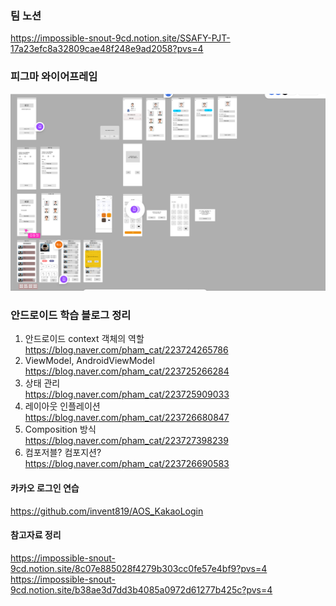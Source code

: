 ### 팀 노션
https://impossible-snout-9cd.notion.site/SSAFY-PJT-17a23efc8a32809cae48f248e9ad2058?pvs=4

### 피그마 와이어프레임
![alt text](image.png)

### 안드로이드 학습 블로그 정리
1. 안드로이드 context 객체의 역할<br>
https://blog.naver.com/pham_cat/223724265786
2. ViewModel, AndroidViewModel<br>
https://blog.naver.com/pham_cat/223725266284
3. 상태 관리<br>
https://blog.naver.com/pham_cat/223725909033
4. 레이아웃 인플레이션<br>
https://blog.naver.com/pham_cat/223726680847
5. Composition 방식<br>
https://blog.naver.com/pham_cat/223727398239
6. 컴포저블? 컴포지션?<br>
https://blog.naver.com/pham_cat/223726690583


#### 카카오 로그인 연습
https://github.com/invent819/AOS_KakaoLogin

#### 참고자료 정리
https://impossible-snout-9cd.notion.site/8c07e885028f4279b303cc0fe57e4bf9?pvs=4
https://impossible-snout-9cd.notion.site/b38ae3d7dd3b4085a0972d61277b425c?pvs=4

